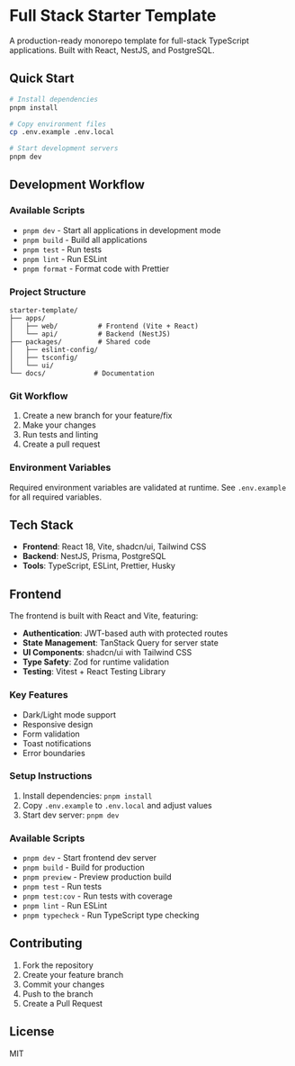 # Full Stack Starter Template

A production-ready monorepo template for full-stack TypeScript applications. Built with React, NestJS, and PostgreSQL.

## Quick Start

```bash
# Install dependencies
pnpm install

# Copy environment files
cp .env.example .env.local

# Start development servers
pnpm dev
```

## Development Workflow

### Available Scripts

- `pnpm dev` - Start all applications in development mode
- `pnpm build` - Build all applications
- `pnpm test` - Run tests
- `pnpm lint` - Run ESLint
- `pnpm format` - Format code with Prettier

### Project Structure

```
starter-template/
├── apps/
│   ├── web/          # Frontend (Vite + React)
│   └── api/          # Backend (NestJS)
├── packages/         # Shared code
│   ├── eslint-config/
│   ├── tsconfig/
│   └── ui/
└── docs/            # Documentation
```

### Git Workflow

1. Create a new branch for your feature/fix
2. Make your changes
3. Run tests and linting
4. Create a pull request

### Environment Variables

Required environment variables are validated at runtime. See `.env.example` for all required variables.

## Tech Stack

- **Frontend**: React 18, Vite, shadcn/ui, Tailwind CSS
- **Backend**: NestJS, Prisma, PostgreSQL
- **Tools**: TypeScript, ESLint, Prettier, Husky

## Frontend

The frontend is built with React and Vite, featuring:

- **Authentication**: JWT-based auth with protected routes
- **State Management**: TanStack Query for server state
- **UI Components**: shadcn/ui with Tailwind CSS
- **Type Safety**: Zod for runtime validation
- **Testing**: Vitest + React Testing Library

### Key Features

- Dark/Light mode support
- Responsive design
- Form validation
- Toast notifications
- Error boundaries

### Setup Instructions

1. Install dependencies: `pnpm install`
2. Copy `.env.example` to `.env.local` and adjust values
3. Start dev server: `pnpm dev`

### Available Scripts

- `pnpm dev` - Start frontend dev server
- `pnpm build` - Build for production
- `pnpm preview` - Preview production build
- `pnpm test` - Run tests
- `pnpm test:cov` - Run tests with coverage
- `pnpm lint` - Run ESLint
- `pnpm typecheck` - Run TypeScript type checking

## Contributing

1. Fork the repository
2. Create your feature branch
3. Commit your changes
4. Push to the branch
5. Create a Pull Request

## License

MIT

